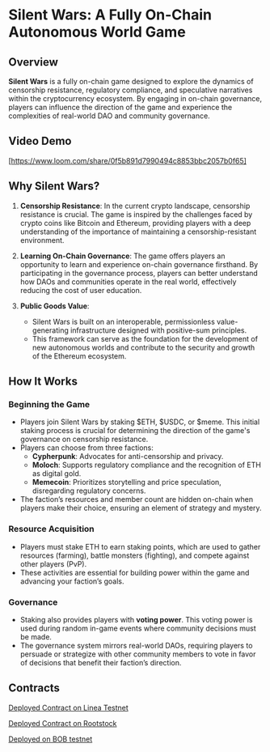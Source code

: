 # Silent Wars: A Fully On-Chain Autonomous World Game

## Overview

**Silent Wars** is a fully on-chain game designed to explore the dynamics of censorship resistance, regulatory compliance, and speculative narratives within the cryptocurrency ecosystem. By engaging in on-chain governance, players can influence the direction of the game and experience the complexities of real-world DAO and community governance.

## Video Demo 

[https://www.loom.com/share/0f5b891d7990494c8853bbc2057b0f65]

## Why Silent Wars?

1. **Censorship Resistance**: In the current crypto landscape, censorship resistance is crucial. The game is inspired by the challenges faced by crypto coins like Bitcoin and Ethereum, providing players with a deep understanding of the importance of maintaining a censorship-resistant environment.

2. **Learning On-Chain Governance**: The game offers players an opportunity to learn and experience on-chain governance firsthand. By participating in the governance process, players can better understand how DAOs and communities operate in the real world, effectively reducing the cost of user education.

3. **Public Goods Value**: 
    - Silent Wars is built on an interoperable, permissionless value-generating infrastructure designed with positive-sum principles.
    - This framework can serve as the foundation for the development of new autonomous worlds and contribute to the security and growth of the Ethereum ecosystem.

## How It Works

### Beginning the Game
- Players join Silent Wars by staking $ETH, $USDC, or $meme. This initial staking process is crucial for determining the direction of the game's governance on censorship resistance.
- Players can choose from three factions:
  - **Cypherpunk**: Advocates for anti-censorship and privacy.
  - **Moloch**: Supports regulatory compliance and the recognition of ETH as digital gold.
  - **Memecoin**: Prioritizes storytelling and price speculation, disregarding regulatory concerns.
- The faction’s resources and member count are hidden on-chain when players make their choice, ensuring an element of strategy and mystery.

### Resource Acquisition
- Players must stake ETH to earn staking points, which are used to gather resources (farming), battle monsters (fighting), and compete against other players (PvP).
- These activities are essential for building power within the game and advancing your faction’s goals.

### Governance
- Staking also provides players with **voting power**. This voting power is used during random in-game events where community decisions must be made.
- The governance system mirrors real-world DAOs, requiring players to persuade or strategize with other community members to vote in favor of decisions that benefit their faction’s direction.

## Contracts
[Deployed Contract on Linea Testnet](https://sepolia.lineascan.build/address/0xb591d3D7e0460C3366e8D49709a644e6E8d04E22)

[Deployed Contract on Rootstock](https://explorer.testnet.rootstock.io/address/0xf0a2072c4fd307883982c93c4a6efe96d712a350)

[Deployed on BOB testnet](https://bob-sepolia.explorer.gobob.xyz/address/0xf0A2072c4FD307883982c93C4a6EfE96D712A350)

